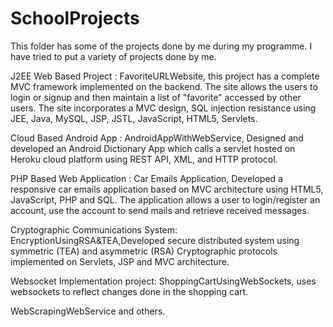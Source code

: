 # SchoolProjects
This folder has some of the projects done by me during my programme. I have tried to put a variety of projects done by me.


J2EE Web Based Project :  FavoriteURLWebsite, this project has a complete MVC framework implemented on the backend. The site allows 
                          the users to login or signup and then maintain a list of "favorite" accessed by other users.
                          The site incorporates a MVC design, SQL injection resistance using JEE, Java, MySQL, JSP, JSTL, 
                          JavaScript, HTML5, Servlets.
                          
Cloud Based Android App : AndroidAppWithWebService, Designed and developed an Android Dictionary App which calls a servlet hosted on Heroku cloud platform using REST API, XML, and HTTP protocol.

PHP Based Web Application :   Car Emails Application, Developed a responsive car emails application based on MVC architecture using HTML5,
                              JavaScript, PHP and SQL. The application allows a user to login/register an account, use the account to 
                              send mails and retrieve received messages.

Cryptographic Communications System:  EncryptionUsingRSA&TEA,Developed secure distributed system using symmetric (TEA) and asymmetric (RSA) Cryptographic protocols implemented on Servlets, JSP and MVC architecture.

Websocket Implementation project: ShoppingCartUsingWebSockets, uses websockets to reflect changes done in the shopping cart.

WebScrapingWebService and others.



